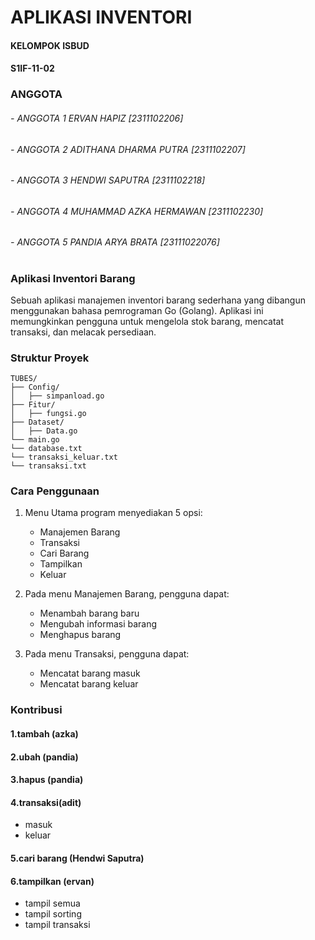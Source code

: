 # APLIKASI INVENTORI 
#### KELOMPOK ISBUD
#### S1IF-11-02
### ANGGOTA
###### - ANGGOTA 1 ERVAN HAPIZ [2311102206]
###### - ANGGOTA 2 ADITHANA DHARMA PUTRA [2311102207]
###### - ANGGOTA 3 HENDWI SAPUTRA [2311102218]
###### - ANGGOTA 4 MUHAMMAD AZKA HERMAWAN [2311102230]
###### - ANGGOTA 5 PANDIA ARYA BRATA [23111022076]
#
#
### Aplikasi Inventori Barang
Sebuah aplikasi manajemen inventori barang sederhana yang dibangun menggunakan bahasa pemrograman Go (Golang). Aplikasi ini memungkinkan pengguna untuk mengelola stok barang, mencatat transaksi, dan melacak persediaan.

### Struktur Proyek
```
TUBES/
├── Config/
│   ├── simpanload.go
├── Fitur/
│   ├── fungsi.go
├── Dataset/
│   ├── Data.go
└── main.go
└── database.txt
└── transaksi_keluar.txt
└── transaksi.txt
```

### Cara Penggunaan
1. Menu Utama program menyediakan 5 opsi:
   - Manajemen Barang
   - Transaksi
   - Cari Barang
   - Tampilkan
   - Keluar

2. Pada menu Manajemen Barang, pengguna dapat:
   - Menambah barang baru
   - Mengubah informasi barang
   - Menghapus barang

3. Pada menu Transaksi, pengguna dapat:
   - Mencatat barang masuk
   - Mencatat barang keluar

### Kontribusi
#### 1.tambah (azka)
#### 2.ubah (pandia) 
#### 3.hapus (pandia) 
#### 4.transaksi(adit)
   - masuk
   - keluar
#### 5.cari barang (Hendwi Saputra)
#### 6.tampilkan (ervan) 
   - tampil semua
   - tampil sorting
   - tampil transaksi
